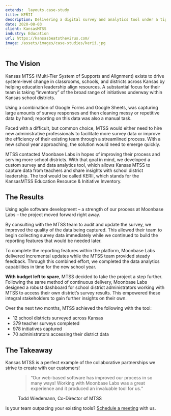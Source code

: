```yaml
---
extends: _layouts.case-study
title: KERII
description: Delivering a digital survey and analytics tool under a tight timeline.
date: 2020-08-03
client: KansasMTSS
industry: Education
url: https://kansasbeatsthevirus.com/
image: /assets/images/case-studies/kerii.jpg
---
```


## The Vision

Kansas MTSS (Multi-Tier System of Supports and Alignment) exists to drive system-level change in classrooms, schools, and districts across Kansas by helping education leadership align resources. A substantial focus for their team is taking “inventory” of the broad range of initiatives underway within Kansas school districts.

Using a combination of Google Forms and Google Sheets, was capturing large amounts of survey responses and then cleaning messy or repetitive data by hand; reporting on this data was also a manual task.

Faced with a difficult, but common choice, MTSS would either need to hire new administrative professionals to facilitate more survey data or improve the efficiency of their existing team through a streamlined process. With a new school year approaching, the solution would need to emerge quickly.

MTSS contacted Moonbase Labs in hopes of improving their process and serving more school districts. With that goal in mind, we developed a custom survey and data analytics tool, which allows Kansas MTSS to capture data from teachers and share insights with school district leadership. The tool would be called KERII, which stands for the KansasMTSS Education Resource & Initiative Inventory.

## The Results

Using agile software development – a strength of our process at Moonbase Labs – the project moved forward right away.

By consulting with the MTSS team to audit and update the survey, we improved the quality of the data being captured. This allowed their team to begin collecting survey data immediately while we continued to build the reporting features that would be needed later.

To complete the reporting features within the platform, Moonbase Labs delivered incremental updates while the MTSS team provided steady feedback. Through this combined effort, we completed the data analytics capabilities in time for the new school year.

**With budget left to spare**, MTSS decided to take the project a step further. Following the same method of continuous delivery, Moonbase Labs designed a robust dashboard for school district administrators working with MTSS to access their own district’s survey results. This empowered these integral stakeholders to gain further insights on their own.

Over the next two months, MTSS achieved the following with the tool:

 * 12 school districts surveyed across Kansas
 * 379 teacher surveys completed
 * 978 initiatives captured
 * 70 administrators accessing their district data

## The Takeaway

Kansas MTSS is a perfect example of the collaborative partnerships we strive to create with our customers!

<figure>
  <blockquote>
    “Our web-based software has improved our process in so many ways! Working with Moonbase Labs was a great experience and it produced an invaluable tool for us.“
  </blockquote>
  <figcaption>Todd Wiedemann, Co-Director of MTSS</figcaption>
</figure>

Is your team outpacing your existing tools? [Schedule a meeting](https://form.asana.com/?k=UGChj8QUhBXNpBlEoAcBVg&d=359352374091689) with us.
